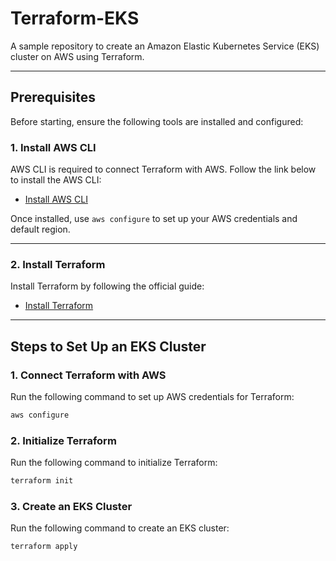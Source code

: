 # Terraform-EKS

A sample repository to create an Amazon Elastic Kubernetes Service (EKS) cluster on AWS using Terraform.

---

## Prerequisites

Before starting, ensure the following tools are installed and configured:

### 1. Install AWS CLI

AWS CLI is required to connect Terraform with AWS. Follow the link below to install the AWS CLI:

- [Install AWS CLI](https://docs.aws.amazon.com/cli/latest/userguide/getting-started-install.html)

Once installed, use `aws configure` to set up your AWS credentials and default region.

---

### 2. Install Terraform

Install Terraform by following the official guide:

- [Install Terraform](https://developer.hashicorp.com/terraform/tutorials/aws-get-started/install-cli)

---

## Steps to Set Up an EKS Cluster

### 1. Connect Terraform with AWS

Run the following command to set up AWS credentials for Terraform:
```bash
aws configure
```

### 2. Initialize Terraform

Run the following command to initialize Terraform:
```bash
terraform init
```

### 3. Create an EKS Cluster

Run the following command to create an EKS cluster:
```bash
terraform apply
```
                     
